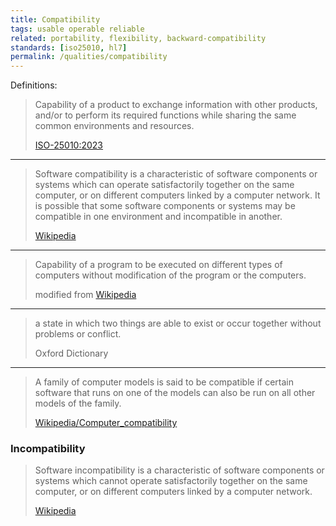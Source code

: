 ```yaml
---
title: Compatibility
tags: usable operable reliable
related: portability, flexibility, backward-compatibility
standards: [iso25010, hl7]
permalink: /qualities/compatibility
---
```




Definitions:

>Capability of a product to exchange information with other products, and/or to perform its required functions while sharing the same common environments and resources.
> 
>[ISO-25010:2023](/references/#iso-25010-2023)

<hr class="with-no-margin"/>

>Software compatibility is a characteristic of software components or systems which can operate satisfactorily together on the same computer, or on different computers linked by a computer network. It is possible that some software components or systems may be compatible in one environment and incompatible in another. 
>
>[Wikipedia](https://en.wikipedia.org/wiki/Software_incompatibility)

<hr class="with-no-margin"/>

>Capability of a program to be executed on different types of computers without modification of the program or the computers.
>
>modified from [Wikipedia](https://en.wiktionary.org/wiki/compatibility)

<hr class="with-no-margin"/>

>a state in which two things are able to exist or occur together without problems or conflict.
>
>Oxford Dictionary

<hr class="with-no-margin"/>

>A family of computer models is said to be compatible if certain software that runs on one of the models can also be run on all other models of the family.
>
>[Wikipedia/Computer_compatibility](https://en.wikipedia.org/wiki/Computer_compatibility)

### Incompatibility

>Software incompatibility is a characteristic of software components or systems which cannot operate satisfactorily together on the same computer, or on different computers linked by a computer network. 
>
>[Wikipedia](https://en.wikipedia.org/wiki/Software_incompatibility)